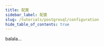 ```yaml
---
title: 配置 
sidebar_label: 配置
slug: /tutorials/postgresql/configuration
hide_table_of_contents: true
---
```

balala...